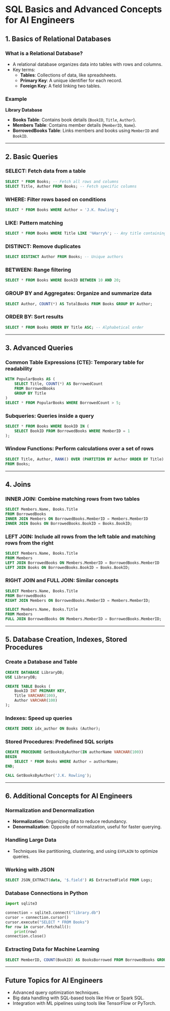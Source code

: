# SQL Basics and Advanced Concepts for AI Engineers

## **1. Basics of Relational Databases**

### **What is a Relational Database?**
- A relational database organizes data into tables with rows and columns.
- Key terms:
  - **Tables**: Collections of data, like spreadsheets.
  - **Primary Key**: A unique identifier for each record.
  - **Foreign Key**: A field linking two tables.

### **Example**
**Library Database**
- **Books Table**: Contains book details (`BookID`, `Title`, `Author`).
- **Members Table**: Contains member details (`MemberID`, `Name`).
- **BorrowedBooks Table**: Links members and books using `MemberID` and `BookID`.

---

## **2. Basic Queries**

### **SELECT: Fetch data from a table**
```sql
SELECT * FROM Books; -- Fetch all rows and columns
SELECT Title, Author FROM Books; -- Fetch specific columns
```

### **WHERE: Filter rows based on conditions**
```sql
SELECT * FROM Books WHERE Author = 'J.K. Rowling';
```

### **LIKE: Pattern matching**
```sql
SELECT * FROM Books WHERE Title LIKE '%Harry%'; -- Any title containing 'Harry'
```

### **DISTINCT: Remove duplicates**
```sql
SELECT DISTINCT Author FROM Books; -- Unique authors
```

### **BETWEEN: Range filtering**
```sql
SELECT * FROM Books WHERE BookID BETWEEN 10 AND 20;
```

### **GROUP BY and Aggregates: Organize and summarize data**
```sql
SELECT Author, COUNT(*) AS TotalBooks FROM Books GROUP BY Author;
```

### **ORDER BY: Sort results**
```sql
SELECT * FROM Books ORDER BY Title ASC; -- Alphabetical order
```

---

## **3. Advanced Queries**

### **Common Table Expressions (CTE): Temporary table for readability**
```sql
WITH PopularBooks AS (
    SELECT Title, COUNT(*) AS BorrowedCount
    FROM BorrowedBooks
    GROUP BY Title
)
SELECT * FROM PopularBooks WHERE BorrowedCount > 5;
```

### **Subqueries: Queries inside a query**
```sql
SELECT * FROM Books WHERE BookID IN (
    SELECT BookID FROM BorrowedBooks WHERE MemberID = 1
);
```

### **Window Functions: Perform calculations over a set of rows**
```sql
SELECT Title, Author, RANK() OVER (PARTITION BY Author ORDER BY Title) AS Rank
FROM Books;
```

---

## **4. Joins**

### **INNER JOIN: Combine matching rows from two tables**
```sql
SELECT Members.Name, Books.Title
FROM BorrowedBooks
INNER JOIN Members ON BorrowedBooks.MemberID = Members.MemberID
INNER JOIN Books ON BorrowedBooks.BookID = Books.BookID;
```

### **LEFT JOIN: Include all rows from the left table and matching rows from the right**
```sql
SELECT Members.Name, Books.Title
FROM Members
LEFT JOIN BorrowedBooks ON Members.MemberID = BorrowedBooks.MemberID
LEFT JOIN Books ON BorrowedBooks.BookID = Books.BookID;
```

### **RIGHT JOIN and FULL JOIN: Similar concepts**
```sql
SELECT Members.Name, Books.Title
FROM BorrowedBooks
RIGHT JOIN Members ON BorrowedBooks.MemberID = Members.MemberID;

SELECT Members.Name, Books.Title
FROM Members
FULL JOIN BorrowedBooks ON Members.MemberID = BorrowedBooks.MemberID;
```

---

## **5. Database Creation, Indexes, Stored Procedures**

### **Create a Database and Table**
```sql
CREATE DATABASE LibraryDB;
USE LibraryDB;

CREATE TABLE Books (
    BookID INT PRIMARY KEY,
    Title VARCHAR(100),
    Author VARCHAR(100)
);
```

### **Indexes: Speed up queries**
```sql
CREATE INDEX idx_author ON Books (Author);
```

### **Stored Procedures: Predefined SQL scripts**
```sql
CREATE PROCEDURE GetBooksByAuthor(IN authorName VARCHAR(100))
BEGIN
    SELECT * FROM Books WHERE Author = authorName;
END;

CALL GetBooksByAuthor('J.K. Rowling');
```

---

## **6. Additional Concepts for AI Engineers**

### **Normalization and Denormalization**
- **Normalization**: Organizing data to reduce redundancy.
- **Denormalization**: Opposite of normalization, useful for faster querying.

### **Handling Large Data**
- Techniques like partitioning, clustering, and using `EXPLAIN` to optimize queries.

### **Working with JSON**
```sql
SELECT JSON_EXTRACT(data, '$.field') AS ExtractedField FROM Logs;
```

### **Database Connections in Python**
```python
import sqlite3

connection = sqlite3.connect("library.db")
cursor = connection.cursor()
cursor.execute("SELECT * FROM Books")
for row in cursor.fetchall():
    print(row)
connection.close()
```

### **Extracting Data for Machine Learning**
```sql
SELECT MemberID, COUNT(BookID) AS BooksBorrowed FROM BorrowedBooks GROUP BY MemberID;
```

---

## **Future Topics for AI Engineers**
- Advanced query optimization techniques.
- Big data handling with SQL-based tools like Hive or Spark SQL.
- Integration with ML pipelines using tools like TensorFlow or PyTorch.


